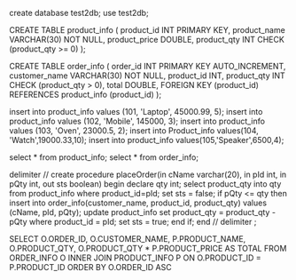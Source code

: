 create database test2db;
use test2db;

CREATE TABLE product_info (
    product_id INT PRIMARY KEY,
    product_name VARCHAR(30) NOT NULL,
    product_price DOUBLE,
    product_qty INT CHECK (product_qty >= 0)
);

 CREATE TABLE order_info (
    order_id INT PRIMARY KEY AUTO_INCREMENT,
    customer_name VARCHAR(30) NOT NULL,
    product_id INT,
    product_qty INT CHECK (product_qty > 0),
    total DOUBLE,
    FOREIGN KEY (product_id)
	REFERENCES product_info (product_id)
);

insert into product_info values (101, 'Laptop', 45000.99, 5); 
insert into product_info values (102, 'Mobile', 145000, 3); 
insert into product_info values (103, 'Oven', 23000.5, 2); 
insert into Product_info values(104, 'Watch',19000.33,10); 
insert into product_info values(105,'Speaker',6500,4);

select * from product_info;
 select * from order_info;

delimiter // 
create procedure placeOrder(in cName varchar(20), in pId int, in pQty int, out sts boolean) 
begin
 declare qty int; 
 select product_qty into qty from product_info where product_id=pId; 
 set sts = false; 
if pQty <= qty then insert into order_info(customer_name, product_id, product_qty) values (cName, pId, pQty); 
update product_info set product_qty = product_qty - pQty where product_id = pId; set sts = true; 
end if; 
end // 
delimiter ;

SELECT 
    O.ORDER_ID,
    O.CUSTOMER_NAME,
    P.PRODUCT_NAME,
    O.PRODUCT_QTY,
    O.PRODUCT_QTY * P.PRODUCT_PRICE AS TOTAL
FROM
    ORDER_INFO O
        INNER JOIN
    PRODUCT_INFO P ON O.PRODUCT_ID = P.PRODUCT_ID
ORDER BY O.ORDER_ID ASC
